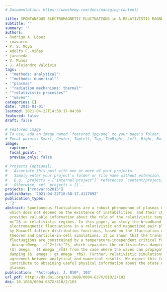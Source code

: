 ```yaml
---
# Documentation: https://wowchemy.com/docs/managing-content/

title: SPONTANEOUS ELECTROMAGNETIC FLUCTUATIONS in A RELATIVISTIC MAGNETIZED ELECTRON-POSITRON  PLASMA
subtitle: ''
summary: ''
authors:
- Rodrigo A. López
- rnavarro
- P. S. Moya
- Adolfo F.-Viñas
- jaraneda
- V. Muñoz
- J. Alejandro Valdivia
tags:
- '"methods: analytical"'
- '"methods: numerical"'
- '"plasmas"'
- '"radiation mechanisms: thermal"'
- '"relativistic processes"'
- '"waves"'
categories: []
date: '2015-01-01'
lastmod: 2021-04-22T14:58:17-04:00
featured: false
draft: false

# Featured image
# To use, add an image named `featured.jpg/png` to your page's folder.
# Focal points: Smart, Center, TopLeft, Top, TopRight, Left, Right, BottomLeft, Bottom, BottomRight.
image:
  caption: ''
  focal_point: ''
  preview_only: false

# Projects (optional).
#   Associate this post with one or more of your projects.
#   Simply enter your project's folder or file name without extension.
#   E.g. `projects = ["internal-project"]` references `content/project/deep-learning/index.md`.
#   Otherwise, set `projects = []`.
projects: ["rnavarro2015"]
publishDate: '2021-04-22T18:58:17.411709Z'
publication_types:
- '2'
abstract: Spontaneous fluctuations are a robust phenomenon of plasmas near equilibrium,
  which does not depend on the existence of instabilities, and their characterization
  provides valuable information about the role of the relativistic temperatures $T∼
  mc^2$ in relativistic regimes. In this paper, we study the broadband spontaneous
  electromagnetic fluctuations in a relativistic and magnetized pair plasma described
  by Maxwell–Jüttner distribution functions, based on the fluctuation-dissipation
  theorem and particle-in-cell simulations. It is shown that the transverse electromagnetic
  fluctuations are constrained by a temperature-independent critical frequency $ømega
  _m̊c=sqrt̊Ømega _rc̊^2+(ck)^2$, which separates the collisionless damping regime
  ($| ømega | łt ømega _rm̊$) from the case where the waves can propagate without
  damping ($| ømega | gt ømega _rm̊$). Further, relativistic simulations show an excellent
  agreement between analytical and numerical results. We expect this formalism to
  contribute to obtaining useful physical information about the state of relativistic
  plasmas.
publication: '*Astrophys. J. 810*, 103'
url_pdf: http://dx.doi.org/10.1088/0004-637X/810/2/103
doi: 10.1088/0004-637X/810/2/103
---
```

